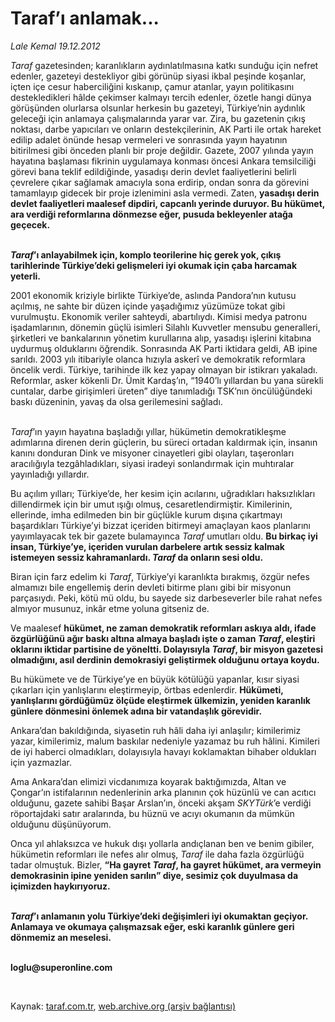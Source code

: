 # Taraf’ı anlamak...

*Lale Kemal 19.12.2012*

<div class="yazi"><p><i>Taraf</i> gazetesinden; karanlıkların aydınlatılmasına katkı sunduğu için nefret edenler, gazeteyi destekliyor gibi görünüp siyasi ikbal peşinde koşanlar, içten içe cesur haberciliğini kıskanıp, çamur atanlar, yayın politikasını destekledikleri hâlde çekimser kalmayı tercih edenler, özetle hangi dünya görüşünden olurlarsa olsunlar herkesin bu gazeteyi, Türkiye’nin aydınlık geleceği için anlamaya çalışmalarında yarar var. Zira, bu gazetenin çıkış noktası, darbe yapıcıları ve onların destekçilerinin, AK Parti ile ortak hareket edilip adalet önünde hesap vermeleri ve sonrasında yayın hayatının bitirilmesi gibi önceden planlı bir proje değildir. Gazete, 2007 yılında yayın hayatına başlaması fikrinin uygulamaya konması öncesi Ankara temsilciliği görevi bana teklif edildiğinde, yasadışı derin devlet faaliyetlerini belirli çevrelere çıkar sağlamak amacıyla sona erdirip, ondan sonra da görevini tamamlayıp gidecek bir proje izlenimini asla vermedi. Zaten, <b>yasadışı derin devlet faaliyetleri maalesef dipdiri, capcanlı yerinde duruyor. Bu hükümet, ara verdiği reformlarına dönmezse eğer, pusuda bekleyenler atağa geçecek. </b></p>
<p><b><i><br/>Taraf</i></b><b>’ı anlayabilmek için, komplo teorilerine hiç gerek yok, çıkış tarihlerinde Türkiye’deki gelişmeleri iyi okumak için çaba harcamak yeterli. </b></p>
<p>2001 ekonomik kriziyle birlikte Türkiye’de, aslında Pandora’nın kutusu açılmış, ne sahte bir düzen içinde yaşadığımız yüzümüze tokat gibi vurulmuştu. Ekonomik veriler sahteydi, abartılıydı. Kimisi medya patronu işadamlarının, dönemin güçlü isimleri Silahlı Kuvvetler mensubu generalleri, şirketleri ve bankalarının yönetim kurullarına alıp, yasadışı işlerini kitabına uydurmuş olduklarını öğrendik. Sonrasında AK Parti iktidara geldi, AB ipine sarıldı. 2003 yılı itibariyle olanca hızıyla askerî ve demokratik reformlara öncelik verdi. Türkiye, tarihinde ilk kez yapay olmayan bir istikrarı yakaladı. Reformlar, asker kökenli Dr. Ümit Kardaş’ın, “1940’lı yıllardan bu yana sürekli cuntalar, darbe girişimleri üreten” diye tanımladığı TSK’nın öncülüğündeki baskı düzeninin, yavaş da olsa gerilemesini sağladı. </p>
<p><i><br/>Taraf</i>’ın yayın hayatına başladığı yıllar, hükümetin demokratikleşme adımlarına direnen derin güçlerin, bu süreci ortadan kaldırmak için, insanın kanını donduran Dink ve misyoner cinayetleri gibi olayları, taşeronları aracılığıyla tezgâhladıkları, siyasi iradeyi sonlandırmak için muhtıralar yayınladığı yıllardır. </p>
<p>Bu açılım yılları; Türkiye’de, her kesim için acılarını, uğradıkları haksızlıkları dillendirmek için bir umut ışığı olmuş, cesaretlendirmiştir. Kimilerinin, ellerinde, imha edilmeden bin bir güçlükle kurum dışına çıkartmayı başardıkları Türkiye’yi bizzat içeriden bitirmeyi amaçlayan kaos planlarını yayımlayacak tek bir gazete bulamayınca <i>Taraf</i> umutları oldu. <b>Bu birkaç iyi insan, Türkiye’ye, içeriden vurulan darbelere artık sessiz kalmak istemeyen sessiz kahramanlardı. <i>Taraf</i> da onların sesi oldu. </b></p>
<p>Biran için farz edelim ki <i>Taraf</i>, Türkiye’yi karanlıkta bırakmış, özgür nefes almamızı bile engellemiş derin devleti bitirme planı gibi bir misyonun parçasıydı. Peki, kötü mü oldu, bu sayede siz darbeseverler bile rahat nefes almıyor musunuz, inkâr etme yoluna gitseniz de. </p>
<p>Ve maalesef <b>hükümet, ne zaman demokratik reformları askıya aldı, ifade özgürlüğünü ağır baskı altına almaya başladı işte o zaman <i>Taraf</i>, eleştiri oklarını iktidar partisine de yöneltti. Dolayısıyla <i>Taraf</i>, bir misyon gazetesi olmadığını, asıl derdinin demokrasiyi geliştirmek olduğunu ortaya koydu. </b></p>
<p>Bu hükümete ve de Türkiye’ye en büyük kötülüğü yapanlar, kısır siyasi çıkarları için yanlışlarını eleştirmeyip, örtbas edenlerdir. <b>Hükümeti, yanlışlarını gördüğümüz ölçüde eleştirmek ülkemizin, yeniden karanlık günlere dönmesini önlemek adına bir vatandaşlık görevidir.</b></p>
<p>Ankara’dan bakıldığında, siyasetin ruh hâli daha iyi anlaşılır; kimilerimiz yazar, kimilerimiz, malum baskılar nedeniyle yazamaz bu ruh hâlini. Kimileri de iyi haberci olmadıkları, dolayısıyla havayı koklamaktan bihaber oldukları için yazmazlar. </p>
<p>Ama Ankara’dan elimizi vicdanımıza koyarak baktığımızda, Altan ve Çongar’ın istifalarının nedenlerinin arka planının çok hüzünlü ve can acıtıcı olduğunu, gazete sahibi Başar Arslan’ın, önceki akşam <i>SKYTürk</i>’e verdiği röportajdaki satır aralarında, bu hüznü ve acıyı okumanın da mümkün olduğunu düşünüyorum. </p>
<p>Onca yıl ahlaksızca ve hukuk dışı yollarla andıçlanan ben ve benim gibiler, hükümetin reformları ile nefes alır olmuş, <i>Taraf</i> ile daha fazla özgürlüğü tadar olmuştuk. Bizler, <b>“Ha gayret <i>Taraf</i>, ha gayret hükümet, ara vermeyin demokrasinin ipine yeniden sarılın” diye, sesimiz çok duyulmasa da içimizden haykırıyoruz. </b></p>
<p><b><i><br/>Taraf</i></b><b>’ı anlamanın yolu Türkiye’deki değişimleri iyi okumaktan geçiyor. Anlamaya ve okumaya çalışmazsak eğer, eski karanlık günlere geri dönmemiz an meselesi. </b></p><b>
<p><br/>loglu@superonline.com</p>
<p></p></b> 
</div>

Kaynak: [taraf.com.tr](http://www.taraf.com.tr/lale-kemal/makale-taraf-i-anlamak.htm), [web.archive.org (arşiv bağlantısı)](http://web.archive.org/web/20130818021551/http://www.taraf.com.tr/lale-kemal/makale-taraf-i-anlamak.htm)
